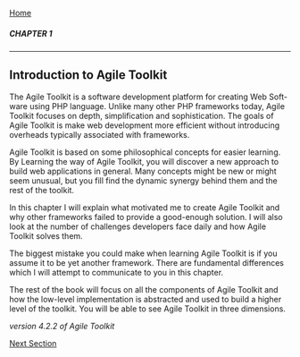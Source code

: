 [Home](../readme.md "Home")

##### CHAPTER 1
-----

## Introduction to Agile Toolkit

The Agile Toolkit is a software development platform for creating Web Soft-
ware using PHP language. Unlike many other PHP frameworks today, Agile
Toolkit focuses on depth, simplification and sophistication. The goals of Agile
Toolkit is make web development more efficient without introducing overheads
typically associated with frameworks.

Agile Toolkit is based on some philosophical concepts for easier learning. By Learning the way of Agile Toolkit, you will discover a new approach to build web applications in general. Many concepts might be new or might seem unusual, but you fill find the dynamic synergy behind them and the rest of the toolkit.

In this chapter I will explain what motivated me to create Agile Toolkit and why other frameworks failed to provide a good-enough solution. I will also look at the number of challenges developers face daily and how Agile Toolkit solves them.

The biggest mistake you could make when learning Agile Toolkit is if you assume it to be yet another framework. There are fundamental differences which I will attempt to communicate to you in this chapter.

The rest of the book will focus on all the components of Agile Toolkit and how the low-level implementation is abstracted and used to build a higher level of the toolkit. You will be able to see Agile Toolkit in three dimensions.

*version 4.2.2 of Agile Toolkit*

[Next Section](section1.md "Next Section")